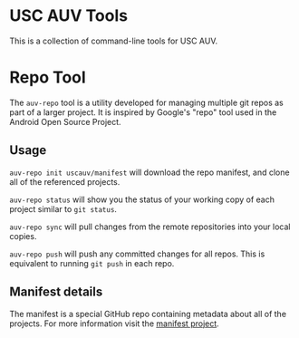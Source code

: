 USC AUV Tools
=============

This is a collection of command-line tools for USC AUV.

Repo Tool
=========
The `auv-repo` tool is a utility developed for managing multiple git repos as part of a larger project. It is inspired by Google's "repo" tool used in the Android Open Source Project.

Usage
-----

`auv-repo init uscauv/manifest` will download the repo manifest, and clone all of the referenced projects.

`auv-repo status` will show you the status of your working copy of each project similar to `git status`.

`auv-repo sync` will pull changes from the remote repositories into your local copies.

`auv-repo push` will push any committed changes for all repos. This is equivalent to running `git push` in each repo.

Manifest details
----------------
The manifest is a special GitHub repo containing metadata about all of the projects. For more information visit the [manifest project](https://github.com/uscauv/manifest).